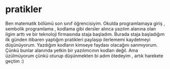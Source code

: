 # pratikler
Ben matematik bölümü son sınıf öğrencisiyim. Okulda programlamaya giriş , sembolik programlama , kodlama gibi dersler alınca yazılım alanına olan ilgim arttı ve bir teknoloji firmasında staja başladım. Burada staja başladığım ilk günden itibaren yaptığım pratikleri paylaşıp ilerlememi kaydetmeyi düşünüyorum. Yazdığım kodların kimseye faydası olacağını sanmıyorum. Çünkü bunlar alanında yetkin bir yazılımcının kodları değil. Ama üzülmüyorum çünkü oturup düşünmekten bi adım ötedeyim , artık harekete geçtim :)
